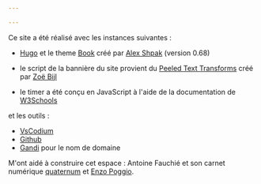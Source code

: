 ```yaml
---

---
```




Ce site a été réalisé avec les instances suivantes : 

- [Hugo](https://gohugo.io/) et le theme [Book](https://themes.gohugo.io/hugo-book/) créé par [Alex Shpak](https://github.com/alex-shpak/) (version 0.68)

- le script de la bannière du site provient du [Peeled Text Transforms](https://codepen.io/Moiety/pen/OPPKMr) créé par [Zoë Bijl](https://codepen.io/Moiety)

- le timer a été conçu en JavaScript à l'aide de la documentation de [W3Schools](https://www.w3schools.com/js/default.asp)

et les outils : 

- [VsCodium](https://vscodium.com/) 
- [Github](https://github.com/) 
- [Gandi](https://www.gandi.net/en-CA) pour le nom de domaine

M'ont aidé à construire cet espace : Antoine Fauchié et son carnet numérique [quaternum](https://www.quaternum.net/) et [Enzo Poggio](https://github.com/EPgg92).

